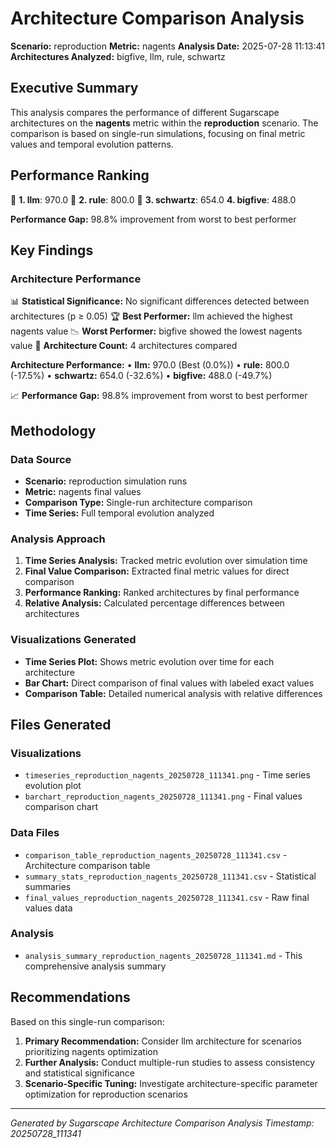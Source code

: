 # Architecture Comparison Analysis

**Scenario:** reproduction
**Metric:** nagents
**Analysis Date:** 2025-07-28 11:13:41
**Architectures Analyzed:** bigfive, llm, rule, schwartz

## Executive Summary

This analysis compares the performance of different Sugarscape architectures on the **nagents** metric within the **reproduction** scenario. The comparison is based on single-run simulations, focusing on final metric values and temporal evolution patterns.

## Performance Ranking

🥇 **1. llm**: 970.0
🥈 **2. rule**: 800.0
🥉 **3. schwartz**: 654.0
   **4. bigfive**: 488.0

**Performance Gap:** 98.8% improvement from worst to best performer

## Key Findings

### Architecture Performance
📊 **Statistical Significance:** No significant differences detected between architectures (p ≥ 0.05)
🏆 **Best Performer:** llm achieved the highest nagents value
📉 **Worst Performer:** bigfive showed the lowest nagents value
🔢 **Architecture Count:** 4 architectures compared

**Architecture Performance:**
• **llm:** 970.0 (Best (0.0%))
• **rule:** 800.0 (-17.5%)
• **schwartz:** 654.0 (-32.6%)
• **bigfive:** 488.0 (-49.7%)

📈 **Performance Gap:** 98.8% improvement from worst to best performer

## Methodology

### Data Source
- **Scenario:** reproduction simulation runs
- **Metric:** nagents final values
- **Comparison Type:** Single-run architecture comparison
- **Time Series:** Full temporal evolution analyzed

### Analysis Approach
1. **Time Series Analysis:** Tracked metric evolution over simulation time
2. **Final Value Comparison:** Extracted final metric values for direct comparison
3. **Performance Ranking:** Ranked architectures by final performance
4. **Relative Analysis:** Calculated percentage differences between architectures

### Visualizations Generated
- **Time Series Plot:** Shows metric evolution over time for each architecture
- **Bar Chart:** Direct comparison of final values with labeled exact values
- **Comparison Table:** Detailed numerical analysis with relative differences

## Files Generated

### Visualizations
- `timeseries_reproduction_nagents_20250728_111341.png` - Time series evolution plot
- `barchart_reproduction_nagents_20250728_111341.png` - Final values comparison chart

### Data Files
- `comparison_table_reproduction_nagents_20250728_111341.csv` - Architecture comparison table
- `summary_stats_reproduction_nagents_20250728_111341.csv` - Statistical summaries
- `final_values_reproduction_nagents_20250728_111341.csv` - Raw final values data

### Analysis
- `analysis_summary_reproduction_nagents_20250728_111341.md` - This comprehensive analysis summary

## Recommendations

Based on this single-run comparison:
1. **Primary Recommendation:** Consider llm architecture for scenarios prioritizing nagents optimization
2. **Further Analysis:** Conduct multiple-run studies to assess consistency and statistical significance
3. **Scenario-Specific Tuning:** Investigate architecture-specific parameter optimization for reproduction scenarios


---
*Generated by Sugarscape Architecture Comparison Analysis*
*Timestamp: 20250728_111341*
